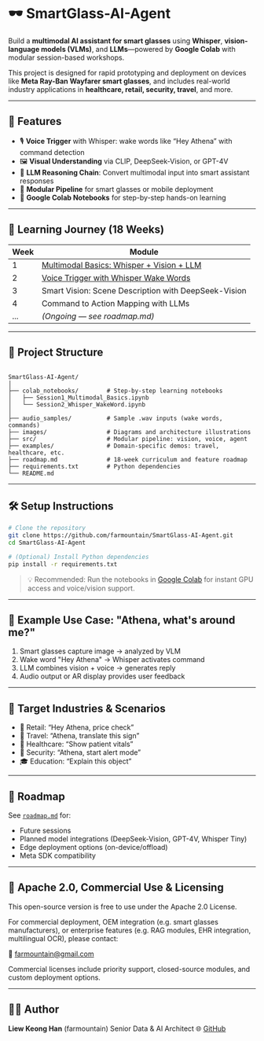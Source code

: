 # 🕶️ SmartGlass-AI-Agent

Build a **multimodal AI assistant for smart glasses** using **Whisper**, **vision-language models (VLMs)**, and **LLMs**—powered by **Google Colab** with modular session-based workshops.

This project is designed for rapid prototyping and deployment on devices like **Meta Ray-Ban Wayfarer smart glasses**, and includes real-world industry applications in **healthcare, retail, security, travel**, and more.

---

## 🚀 Features

- 🎙️ **Voice Trigger** with Whisper: wake words like “Hey Athena” with command detection
- 🖼️ **Visual Understanding** via CLIP, DeepSeek-Vision, or GPT-4V
- 🧠 **LLM Reasoning Chain**: Convert multimodal input into smart assistant responses
- 🔧 **Modular Pipeline** for smart glasses or mobile deployment
- 🧪 **Google Colab Notebooks** for step-by-step hands-on learning

---

## 🧭 Learning Journey (18 Weeks)

| Week | Module |
|------|--------|
| 1    | [Multimodal Basics: Whisper + Vision + LLM](colab_notebooks/Session1_Multimodal_Basics.ipynb) |
| 2    | [Voice Trigger with Whisper Wake Words](colab_notebooks/Session2_Whisper_WakeWord.ipynb) |
| 3    | Smart Vision: Scene Description with DeepSeek-Vision |
| 4    | Command to Action Mapping with LLMs |
| ...  | *(Ongoing — see roadmap.md)* |

---

## 📂 Project Structure

```

SmartGlass-AI-Agent/
│
├── colab_notebooks/        # Step-by-step learning notebooks
│   ├── Session1_Multimodal_Basics.ipynb
│   └── Session2_Whisper_WakeWord.ipynb
│
├── audio_samples/          # Sample .wav inputs (wake words, commands)
├── images/                 # Diagrams and architecture illustrations
├── src/                    # Modular pipeline: vision, voice, agent
├── examples/               # Domain-specific demos: travel, healthcare, etc.
├── roadmap.md              # 18-week curriculum and feature roadmap
├── requirements.txt        # Python dependencies
└── README.md

````

---

## 🛠️ Setup Instructions

```bash
# Clone the repository
git clone https://github.com/farmountain/SmartGlass-AI-Agent.git
cd SmartGlass-AI-Agent

# (Optional) Install Python dependencies
pip install -r requirements.txt
````

> 💡 Recommended: Run the notebooks in [Google Colab](https://colab.research.google.com) for instant GPU access and voice/vision support.

---

## 🧪 Example Use Case: "Athena, what's around me?"

1. Smart glasses capture image → analyzed by VLM
2. Wake word "Hey Athena" → Whisper activates command
3. LLM combines vision + voice → generates reply
4. Audio output or AR display provides user feedback

---

## 🧠 Target Industries & Scenarios

* 🏪 Retail: “Hey Athena, price check”
* 🧳 Travel: “Athena, translate this sign”
* 🏥 Healthcare: “Show patient vitals”
* 👮 Security: “Athena, start alert mode”
* 🎓 Education: “Explain this object”

---

## 📅 Roadmap

See [`roadmap.md`](roadmap.md) for:

* Future sessions
* Planned model integrations (DeepSeek-Vision, GPT-4V, Whisper Tiny)
* Edge deployment options (on-device/offload)
* Meta SDK compatibility

---

## 📄 Apache 2.0, Commercial Use & Licensing

This open-source version is free to use under the Apache 2.0 License.

For commercial deployment, OEM integration (e.g. smart glasses manufacturers), or enterprise features (e.g. RAG modules, EHR integration, multilingual OCR), please contact:

📩 farmountain@gmail.com

Commercial licenses include priority support, closed-source modules, and custom deployment options.


---

## 👨‍💻 Author

**Liew Keong Han** (farmountain)
Senior Data & AI Architect
🌐 [GitHub](https://github.com/farmountain)

